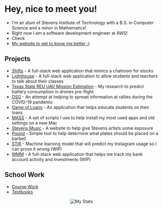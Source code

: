 # Hey, nice to meet you!

* I'm an alum of Stevens Institute of Technology with a B.S. in Computer Science and a minor in Mathematics!
* Right now I am a software development engineer at AWS!
* Check
* [My website to get to know me better :)](https://ealtenburg.co/)
 
## Projects
  * [Shifts](https://github.com/ericaltenburg/Shifts) - A full-stack web application that mimics a chatroom for stocks
  * [Lighthouse](https://github.com/ericaltenburg/Lighthouse) - A full-stack web application to allow students and teachers to talk about their classes
  * [Texas State REU UAV Mission Estimation](https://github.com/ericaltenburg/TXStateREU) - My research to predict battery consumption in drones pre-flight
  * [DSG](https://github.com/projectDSG) - An attempt at helping to spread information at rallies during the COVID-19 pandemic
  * [Game of Loans](https://github.com/ericaltenburg/projectMASS) - An application that helps educate students on their loans
  * [MASS](https://github.com/ericaltenburg/projectMASS) - A set of scripts I use to help install my most used apps and old settings on a new Mac
  * [Stevens Music](https://github.com/ericaltenburg/cs146) - A website to help give Stevens artists some exposure
  * [Pound](https://github.com/ericaltenburg/projectPound) - Simple tool to help determine what plates should be placed on a barbell
  * [STIR](https://github.com/ericaltenburg/projectSTIR) - Machine learning model that will predict my Instagram usage so I can prove it wrong (WIP)
  * [WMM](https://github.com/ericaltenburg/WMM) - A full-stack web application that helps me track my bank account activity and investments (WIP)
  
## School Work
  * [Course Work](https://github.com/ericaltenburg/courseWork)
  * [Textbooks](https://github.com/ericaltenburg/textbooks)

<p align="center">
  <img src="https://github-readme-stats.vercel.app/api?username=ericaltenburg&theme=dark" alt="My Stats"/>
</p>
<!--

## I'm currently looking for work full-time!
  * [Résumé](https://github.com/ericaltenburg/resume/blob/master/Altenburg_Eric_CS.pdf)


**ericaltenburg/ericaltenburg** is a ✨ _special_ ✨ repository because its `README.md` (this file) appears on your GitHub profile.
[![Top Langs](https://github-readme-stats.vercel.app/api/top-langs/?username=ericaltenburg&theme=dark)](https://github.com/anuraghazra/github-readme-stats)
* I'm currently working on:
  * my portfolio website (ealtenburg.co)!
  * helping a friend make a bot capable of holding office hours on a Discord server

* Check out my repos for various course work, projects, and my !


<div align="center">
[![Eric's github stats](https://github-readme-stats.vercel.app/api?username=ericaltenburg&theme=dark)](https://github.com/anuraghazra/github-readme-stats)
</div>

Here are some ideas to get you started:

- 🔭 I’m currently working on my portfolio! (ealtenburg.co)
- 🌱 I’m currently learning ...
- 👯 I’m looking to collaborate on ...
- 🤔 I’m looking for help with ...
- 💬 Ask me about ...
- 📫 How to reach me: ...
- 😄 Pronouns: ...
- ⚡ Fun fact: ...


 * [CS 135 — Discrete Structures](https://github.com/ericaltenburg/cs135)
  * [CS 284 — Data Structures](https://github.com/ericaltenburg/cs284)
  * [CS 306 — Intro to IT Security](https://github.com/ericaltenburg/cs306)
  * [CS 334 — Automata and Computation](https://github.com/ericaltenburg/cs334)
  * [CS 347 — Software Development Process](https://github.com/ericaltenburg/cs347)
  * [CS 370 — Team Programming and Creative Problem Solving](https://github.com/ericaltenburg/cs370)
  * [CS 383 — Computer Organization and Programming](https://github.com/ericaltenburg/cs383)
  * [CS 385 — Algorithms](https://github.com/ericaltenburg/cs385)
  * [CS 392 — Systems Programming](https://github.com/ericaltenburg/cs392)
  * [CS 442 — Database Management](https://github.com/ericaltenburg/cs442)
  * [CS 492 — Operating Systems](https://github.com/ericaltenburg/cs492)
  * [CS 496 — Programming Languages](https://github.com/ericaltenburg/cs496)
  * [CS 485 — Societal Impact of Information Technologies](https://github.com/ericaltenburg/cs485)
  * [CS 511 — Concurrent Programming](https://github.com/ericaltenburg/cs511)
  * [CS 546 — Web Programming](https://github.com/ericaltenburg/cs546)
  * [HST 415 — The Nuclear Era](https://github.com/ericaltenburg/hst415)
  * [MA 331 — Intermediate Statistics](https://github.com/ericaltenburg/ma331)
  * [MAT 208 — Linear Algebra](https://github.com/ericaltenburg/mat208)
  * [MAT 252 — Differential Equations](https://github.com/ericaltenburg/mat252)

-->
